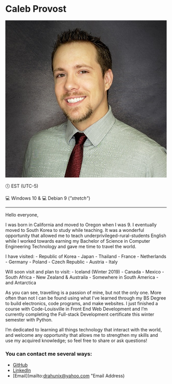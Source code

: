 # Caleb Provost

![Profile Photo](../images/CalebProvost.jpg)

&#x1f554; EST (UTC-5)

&#x1F4BB; Windows 10 & &#x1F4BB; Debian 9 (*"stretch"*) 

---

Hello everyone,


I was born in California and moved to Oregon when I was 9. I eventually moved to South Korea to study while teaching. It was a wonderful opportunity that allowed me to teach underprivileged-rural-students English while I worked towards earning my Bachelor of Science in Computer Engineering Technology and gave me time to travel the world.

I have visited:
    - Republic of Korea
    - Japan
    - Thailand
    - France
    - Netherlands
    - Germany
    - Poland
    - Czech Republic
    - Austria
    - Italy

Will soon visit and plan to visit:
    - Iceland (Winter 2019)
    - Canada
    - Mexico
    - South Africa
    - New Zealand & Austraila
    - Somewhere in South America
    - and Antarctica

As you can see, travelling is a passion of mine, but not the only one. More often than not I can be found using what I've learned through my BS Degree to build electronics, code programs, and make websites. I just finished a course with Code-Louisville in Front End Web Development and I’m currently completing the Full-stack Development certificate this winter semester with Python. 

I’m dedicated to learning all things technology that interact with the world, and welcome any opportunity that allows me to strengthen my skills and use my acquired knowledge; so feel free to share or ask questions! 

### You can contact me several ways:
- [GitHub](http://www.github.com/CalebProvost "GitHub")
- [LinkedIn](https://www.linkedin.com/in/calebprovost "LinkedIn")
- [Email](mailto:drahunix@yahoo.com "Email Address)